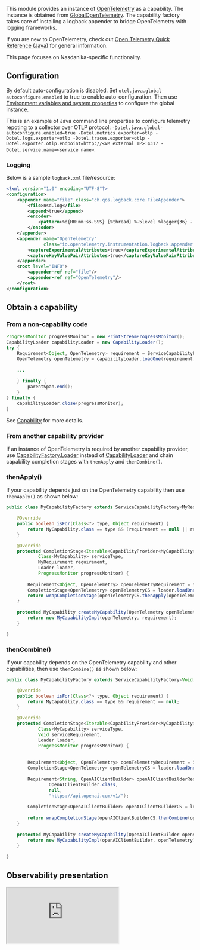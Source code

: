 This module provides an instance of [OpenTelemetry](https://javadoc.io/doc/io.opentelemetry/opentelemetry-api/latest/io/opentelemetry/api/OpenTelemetry.html) as a capability. 
The instance is obtained from [GlobalOpenTelemetry](https://javadoc.io/doc/io.opentelemetry/opentelemetry-api/latest/io/opentelemetry/api/GlobalOpenTelemetry.html). 
The capability factory takes care of installing a logback appender to bridge OpenTelemetry with logging frameworks.

If you are new to OpenTelemetry, check out [Open Telemetry Quick Reference (Java)](https://nasdanika-knowledge.github.io/open-telemetry/index.html) for general information.

This page focuses on Nasdanika-specific functionality.

## Configuration

By default auto-configuration is disabled. 
Set ``otel.java.global-autoconfigure.enabled`` to true to enable auto-configuration. 
Then use [Environment variables and system properties](https://opentelemetry.io/docs/languages/java/configuration/#environment-variables-and-system-properties) to configure the global instance.

This is an example of Java command line properties to configure telemetry repoting to a collector over OTLP protocol: 
``-Dotel.java.global-autoconfigure.enabled=true -Dotel.metrics.exporter=otlp -Dotel.logs.exporter=otlp -Dotel.traces.exporter=otlp -Dotel.exporter.otlp.endpoint=http://<VM external IP>:4317 -Dotel.service.name=<service name>``.

### Logging

Below is a sample ``logback.xml`` file/resource:

```xml
<?xml version="1.0" encoding="UTF-8"?>
<configuration>
    <appender name="file" class="ch.qos.logback.core.FileAppender">
        <file>nsd.log</file>
        <append>true</append>
        <encoder>
            <pattern>%d{HH:mm:ss.SSS} [%thread] %-5level %logger{36} - %msg %kvp{DOUBLE}%n</pattern>
        </encoder>
    </appender>    
    <appender name="OpenTelemetry"
              class="io.opentelemetry.instrumentation.logback.appender.v1_0.OpenTelemetryAppender">
        <captureExperimentalAttributes>true</captureExperimentalAttributes>
        <captureKeyValuePairAttributes>true</captureKeyValuePairAttributes>
    </appender>
    <root level="INFO">
        <appender-ref ref="file"/>
        <appender-ref ref="OpenTelemetry"/>
    </root>
</configuration>
```
 
## Obtain a capability

### From a non-capability code

```java
ProgressMonitor progressMonitor = new PrintStreamProgressMonitor();
CapabilityLoader capabilityLoader = new CapabilityLoader();
try {
    Requirement<Object, OpenTelemetry> requirement = ServiceCapabilityFactory.createRequirement(OpenTelemetry.class);
    OpenTelemetry openTelemetry = capabilityLoader.loadOne(requirement, progressMonitor);
    
    ...
    
    } finally {
        parentSpan.end();
    }
} finally {             
    capabilityLoader.close(progressMonitor);
}
```

See [Capability](../capability/index.html) for more details.

### From another capability provider

If an instance of OpenTelemetry is required by another capability provider, use [CapabilityFactory.Loader](https://javadoc.io/doc/org.nasdanika.core/capability/latest/org.nasdanika.capability/org/nasdanika/capability/CapabilityFactory.Loader.html)
instead of [CapabilityLoader](https://javadoc.io/doc/org.nasdanika.core/capability/latest/org.nasdanika.capability/org/nasdanika/capability/CapabilityLoader.html) and chain capability completion stages with ``thenApply`` and ``thenCombine()``.

### thenApply()

If your capability depends just on the OpenTelemetry capability then use ``thenApply()`` as shown below:

```java
public class MyCapabilityFactory extends ServiceCapabilityFactory<MyRequirement, MyCapability> {

    @Override
    public boolean isFor(Class<?> type, Object requirement) {
        return MyCapability.class == type && (requirement == null || requirement instanceof MyRequirement);
    }

    @Override
    protected CompletionStage<Iterable<CapabilityProvider<MyCapability>>> createService(
            Class<MyCapability> serviceType, 
            MyRequirement requirement, 
            Loader loader,
            ProgressMonitor progressMonitor) {
        
        Requirement<Object, OpenTelemetry> openTelemetryRequirement = ServiceCapabilityFactory.createRequirement(OpenTelemetry.class);
        CompletionStage<OpenTelemetry> openTelemetryCS = loader.loadOne(openTelemetryRequirement, progressMonitor);      
        return wrapCompletionStage(openTelemetryCS.thenApply(openTelemetry -> createMyCapability(openTelemetry, requirement)));
    }
    
    protected MyCapability createMyCapability(OpenTelemetry openTelemetry, MyRequirement requirement) {
        return new MyCapabilityImpl(openTelemetry, requirement);
    }

}
``` 

### thenCombine()

If your capability depends on the OpenTelemetry capability and other capabilities, then use ``thenCombine()`` as shown below:


```java
public class MyCapabilityFactory extends ServiceCapabilityFactory<Void, MyCapability> {

    @Override
    public boolean isFor(Class<?> type, Object requirement) {
        return MyCapability.class == type && requirement == null;
    }

    @Override
    protected CompletionStage<Iterable<CapabilityProvider<MyCapability>>> createService(
            Class<MyCapability> serviceType,
            Void serviceRequirement, 
            Loader loader, 
            ProgressMonitor progressMonitor) {
        
        
        Requirement<Object, OpenTelemetry> openTelemetryRequirement = ServiceCapabilityFactory.createRequirement(OpenTelemetry.class);
        CompletionStage<OpenTelemetry> openTelemetryCS = loader.loadOne(openTelemetryRequirement, progressMonitor);
        
        Requirement<String, OpenAIClientBuilder> openAIClientBuilderRequirement = ServiceCapabilityFactory.createRequirement(
                OpenAIClientBuilder.class,
                null,
                "https://api.openai.com/v1/");
        
        CompletionStage<OpenAIClientBuilder> openAIClientBuilderCS = loader.loadOne(openAIClientBuilderRequirement, progressMonitor);
        
        return wrapCompletionStage(openAIClientBuilderCS.thenCombine(openTelemetryCS, this::createEmbeddings));
    }
        
    protected MyCapability createMyCapability(OpenAIClientBuilder openAIClientBuilder, OpenTelemetry openTelemetry) {
        return new MyCapabilityImpl(openAIClientBuilder, openTelemetry);
    }
    
}
```

## Observability presentation

<div class="embed-responsive embed-responsive-16by9">
  <iframe class="embed-responsive-item" src="https://www.slideshare.net/slideshow/embed_code/key/tde1Rtnv15d7af?hostedIn=slideshare&page=upload" allowfullscreen></iframe>
</div>
